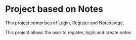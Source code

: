 <h1> Project based on Notes </h1>
<p>This project comprises of Login, Register and Notes page.</p>
<p>This project allows the user to register, login and create notes</p>